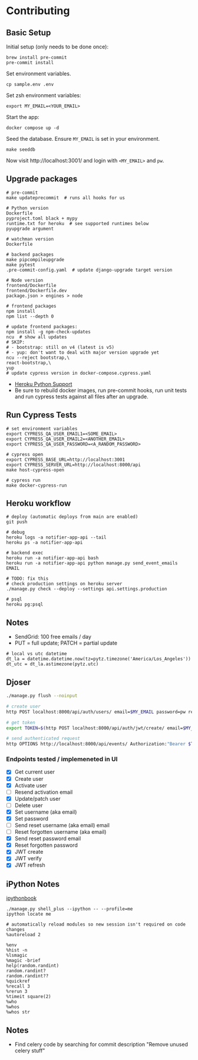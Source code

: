 # Contributing

## Basic Setup

Initial setup (only needs to be done once):

```
brew install pre-commit
pre-commit install
```

Set environment variables.

```
cp sample.env .env
```

Set zsh environment variables:

```
export MY_EMAIL=<YOUR_EMAIL>
```

Start the app:

```
docker compose up -d
```

Seed the database. Ensure `MY_EMAIL` is set in your environment.

```
make seeddb
```

Now visit http://localhost:3001/ and login with `<MY_EMAIL>` and `pw`.

## Upgrade packages

```
# pre-commit
make updateprecommit  # runs all hooks for us

# Python version
Dockerfile
pyproject.toml black + mypy
runtime.txt for heroku  # see supported runtimes below
pyupgrade argument

# watchman version
Dockerfile

# backend packages
make pipcompileupgrade
make pytest
.pre-commit-config.yaml  # update django-upgrade target version

# Node version
frontend/Dockerfile
frontend/Dockerfile.dev
package.json > engines > node

# frontend packages
npm install
npm list --depth 0

# update frontend packages:
npm install -g npm-check-updates
ncu  # show all updates
# SKIP:
# - bootstrap: still on v4 (latest is v5)
# - yup: don't want to deal with major version upgrade yet
ncu --reject bootstrap,\
react-bootstrap,\
yup
# update cypress version in docker-compose.cypress.yaml
```

- [Heroku Python Support](https://devcenter.heroku.com/articles/python-support#supported-runtimes)
- Be sure to rebuild docker images, run pre-commit hooks, run unit tests and run cypress tests against all files after an upgrade.

## Run Cypress Tests

```
# set environment variables
export CYPRESS_QA_USER_EMAIL1=<SOME_EMAIL>
export CYPRESS_QA_USER_EMAIL2=<ANOTHER_EMAIL>
export CYPRESS_QA_USER_PASSWORD=<A_RANDOM_PASSWORD>

# cypress open
export CYPRESS_BASE_URL=http://localhost:3001
export CYPRESS_SERVER_URL=http://localhost:8000/api
make host-cypress-open

# cypress run
make docker-cypress-run
```

## Heroku workflow

```
# deploy (automatic deploys from main are enabled)
git push

# debug
heroku logs -a notifier-app-api --tail
heroku ps -a notifier-app-api

# backend exec
heroku run -a notifier-app-api bash
heroku run -a notifier-app-api python manage.py send_event_emails EMAIL

# TODO: fix this
# check production settings on heroku server
./manage.py check --deploy --settings api.settings.production

# psql
heroku pg:psql
```

## Notes

- SendGrid: 100 free emails / day
- PUT = full update; PATCH = partial update

```
# local vs utc datetime
dt_la = datetime.datetime.now(tz=pytz.timezone('America/Los_Angeles'))
dt_utc = dt_la.astimezone(pytz.utc)
```

## Djoser

```bash
./manage.py flush --noinput

# create user
http POST localhost:8000/api/auth/users/ email=$MY_EMAIL password=pw re_password=pw

# get token
export TOKEN=$(http POST localhost:8000/api/auth/jwt/create/ email=$MY_EMAIL password=pw | jq -r '.access')

# send authenticated request
http OPTIONS http://localhost:8000/api/events/ Authorization:"Bearer $TOKEN"
```

### Endpoints tested / implemeneted in UI

- [x] Get current user
- [x] Create user
- [x] Activate user
- [ ] Resend activation email
- [x] Update/patch user
- [ ] Delete user
- [x] Set username (aka email)
- [x] Set password
- [ ] Send reset username (aka email) email
- [ ] Reset forgotten username (aka email)
- [x] Send reset password email
- [x] Reset forgotten password
- [x] JWT create
- [x] JWT verify
- [x] JWT refresh

## iPython Notes

[ipythonbook](https://ipythonbook.com/)

```
./manage.py shell_plus --ipython -- --profile=me
ipython locate me

# automatically reload modules so new session isn't required on code changes
%autoreload 2

%env
%hist -n
%lsmagic
%magic -brief
help(random.randint)
random.randint?
random.randint??
%quickref
%recall 3
%rerun 3
%timeit square(2)
%who
%whos
%whos str
```

## Notes

- Find celery code by searching for commit description "Remove unused celery stuff"
